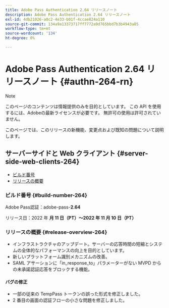 ```yaml
---
title: Adobe Pass Authentication 2.64 リリースノート
description: Adobe Pass Authentication 2.64 リリースノート
exl-id: 4db21026-a0c2-4e33-b01f-4ccae824a110
source-git-commit: 134a9a13373717ff7772a9d765bbd7b3b4943a85
workflow-type: tm+mt
source-wordcount: '134'
ht-degree: 0%

---
```


# Adobe Pass Authentication 2.64 リリースノート {#authn-264-rn}

>[!NOTE]
>
>このページのコンテンツは情報提供のみを目的としています。 この API を使用するには、Adobeの最新ライセンスが必要です。 無許可の使用は許可されていません。

このページでは、このリリースの新機能、変更点および既知の問題について説明します。

## サーバーサイドと Web クライアント {#server-side-web-clients-264}

* [ビルド番号](#build-number-264)
* [リリースの概要](#release-overview-264)

### ビルド番号 {#build-number-264}

Adobe Pass認証：adobe-pass-**2.64**

リリース日：2022 年 **月 11 日（PT）～2022 年 11 月 10 日（PT）**

### リリースの概要 {#release-overview-264}

* インフラストラクチャのアップデート。サーバーの応答時間の短縮とシステムの全体的なパフォーマンスの向上を目的としています。
* 新しいプラットフォーム識別メカニズムの改善。
* SAML アサーションに「in_response_to」パラメーターがない MVPD からの未承諾認証応答をブロックする機能。

#### バグの修正

* 一部の従来の TempPass トークンの誤った形式を修正しました。
* 2 番目の画面の認証フローの小さな問題を修正しました。

